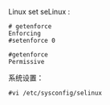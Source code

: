 

Linux set seLinux :

```
# getenforce
Enforcing
#setenforce 0

#getenforce
Permissive
```

系统设置：
```
#vi /etc/sysconfig/selinux


```
